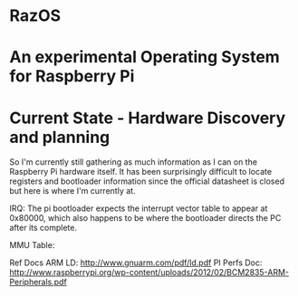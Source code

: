 RazOS
=====

An experimental Operating System for Raspberry Pi
=====================================================

Current State - Hardware Discovery and planning
===============================

So I'm currently still gathering as much information as I can on the Raspberry Pi hardware itself. It has been surprisingly difficult to locate registers and bootloader information since the official datasheet is closed but here is where I'm currently at.

IRQ:
The pi bootloader expects the interrupt vector table to appear at 0x80000, which also happens to be where the bootloader directs the PC after its complete.

MMU Table:





Ref Docs
ARM LD: http://www.gnuarm.com/pdf/ld.pdf
PI Perfs Doc: http://www.raspberrypi.org/wp-content/uploads/2012/02/BCM2835-ARM-Peripherals.pdf

